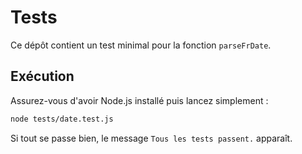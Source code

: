 # Tests

Ce dépôt contient un test minimal pour la fonction `parseFrDate`.

## Exécution

Assurez-vous d'avoir Node.js installé puis lancez simplement :

```bash
node tests/date.test.js
```

Si tout se passe bien, le message `Tous les tests passent.` apparaît.
